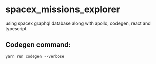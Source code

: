 # spacex_missions_explorer
using spacex graphql database along with apollo, codegen, react and typescript


## Codegen command:
`yarn run codegen --verbose`